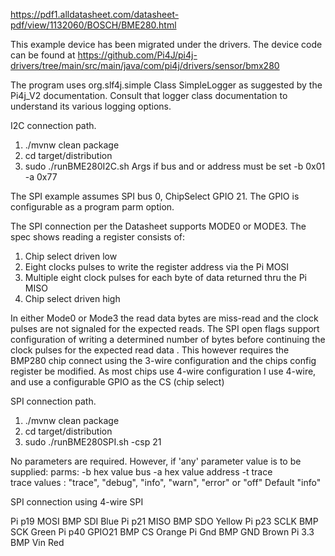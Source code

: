 https://pdf1.alldatasheet.com/datasheet-pdf/view/1132060/BOSCH/BME280.html



This example device has been migrated under the drivers. The device code can be found at
https://github.com/Pi4J/pi4j-drivers/tree/main/src/main/java/com/pi4j/drivers/sensor/bmx280




The program uses org.slf4j.simple Class SimpleLogger as suggested by the Pi4j_V2 documentation.
Consult that logger class documentation to understand its various logging options.

I2C connection path.

1. ./mvnw clean package
2. cd target/distribution
3. sudo ./runBME280I2C.sh
   Args if bus and or address must be set
   -b 0x01 -a 0x77

The SPI example assumes SPI bus 0, ChipSelect GPIO 21. The GPIO is configurable as a program parm option.

The SPI connection per the Datasheet supports MODE0 or MODE3. The spec shows reading a register consists of:

1. Chip select driven low
2. Eight clocks pulses to write the register address via the Pi MOSI
3. Multiple eight clock pulses for each byte of data returned thru the Pi MISO
4. Chip select driven high

In either Mode0 or Mode3 the read data bytes are miss-read and the clock pulses are not signaled for the expected reads.
The SPI open flags support configuration of writing a determined number of bytes before continuing the clock pulses
for the expected read data . This however requires the BMP280 chip connect using the 3-wire configuration and
the chips config register be modified. As most chips use 4-wire configuration I use 4-wire, and use a configurable
GPIO as the CS (chip select)

SPI connection path.

1. ./mvnw clean package
2. cd target/distribution
3. sudo ./runBME280SPI.sh -csp 21

No parameters are required. However, if 'any' parameter value is to be supplied:
parms: -b hex value bus -a hex value address -t trace  
trace values : "trace", "debug", "info", "warn", "error" or "off"  Default "info"

SPI connection using 4-wire SPI

Pi p19 MOSI BMP SDI Blue
Pi p21 MISO BMP SDO Yellow
Pi p23 SCLK BMP SCK Green
Pi p40 GPIO21 BMP CS Orange
Pi Gnd BMP GND Brown
Pi 3.3 BMP Vin Red